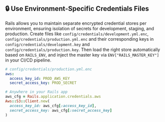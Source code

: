 ## 🔒 Use Environment-Specific Credentials Files

Rails allows you to maintain separate encrypted credential stores per environment, ensuring isolation of secrets for development, staging, and production. Create files like `config/credentials/development.yml.enc`, `config/credentials/production.yml.enc` and their corresponding keys in `config/credentials/development.key` and `config/credentials/production.key`. Then load the right store automatically based on `RAILS_ENV`, and inject the master key via `ENV["RAILS_MASTER_KEY"]` in your CI/CD pipeline.

```yaml
# config/credentials/production.yml.enc
aws:
  access_key_id: PROD_AWS_KEY
  secret_access_key: PROD_SECRET
``` 

```ruby
# Anywhere in your Rails app
aws_cfg = Rails.application.credentials.aws
Aws::S3::Client.new(
  access_key_id: aws_cfg[:access_key_id],
  secret_access_key: aws_cfg[:secret_access_key]
)
```